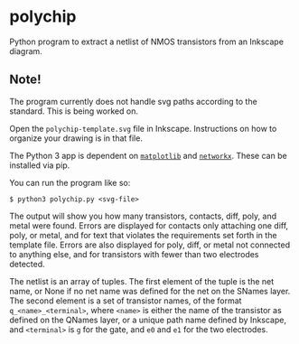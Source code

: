 # polychip
Python program to extract a netlist of NMOS transistors from an Inkscape diagram.

## Note!
The program currently does not handle svg paths according to the standard. This is being worked on.

Open the `polychip-template.svg` file in Inkscape. Instructions on how to organize your drawing is in that file.

The Python 3 app is dependent on [`matplotlib`](https://matplotlib.org/) and [`networkx`](https://networkx.github.io/). These can be installed via pip.

You can run the program like so:

`$ python3 polychip.py <svg-file>`

The output will show you how many transistors, contacts, diff, poly, and metal were found. Errors are displayed for contacts only attaching one diff, poly, or metal, and for text that violates the requirements set forth in the template file. Errors are also displayed for poly, diff, or metal not connected to anything else, and for transistors with fewer than two electrodes detected.

The netlist is an array of tuples. The first element of the tuple is the net name, or None if no net name was defined for the net on the SNames layer. The second element is a set of transistor names, of the format `q_<name>_<terminal>`, where `<name>` is either the name of the transistor as defined on the QNames layer, or a unique path name defined by Inkscape, and `<terminal>` is `g` for the gate, and `e0` and `e1` for the two electrodes.
